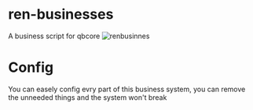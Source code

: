# ren-businesses
A business script for qbcore 
![renbusinnes](https://user-images.githubusercontent.com/85559163/198835306-a319679d-ed28-4c0d-b258-592757325dd1.png)



# Config
You can easely config evry part of this business system, you can remove the unneeded things and the system won't break
